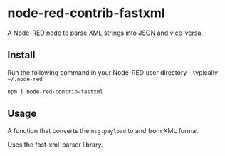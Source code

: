 node-red-contrib-fastxml
========================

A <a href="http://nodered.org" target="_new">Node-RED</a> node to parse XML strings into JSON and vice-versa. 


Install
-------

Run the following command in your Node-RED user directory - typically `~/.node-red`

    npm i node-red-contrib-fastxml

Usage
-----

A function that converts the `msg.payload` to and from XML format.

Uses the fast-xml-parser library.